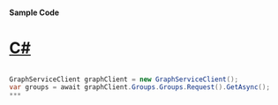 #### Sample Code
# [C#](#tab/c-sharp)

```C#

GraphServiceClient graphClient = new GraphServiceClient();
var groups = await graphClient.Groups.Groups.Request().GetAsync();
*** 

```
